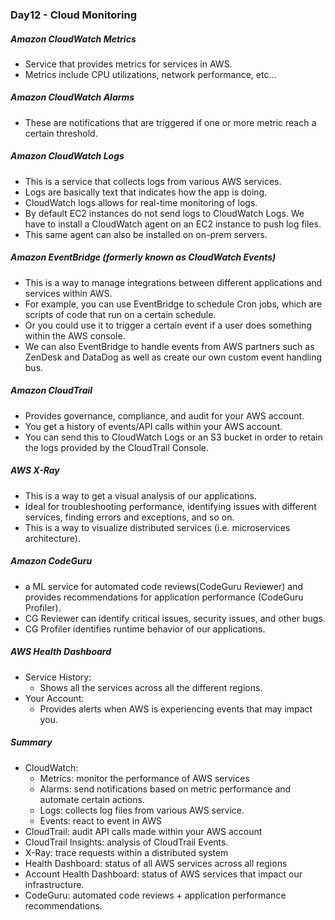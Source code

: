 ### Day12 - Cloud Monitoring

##### Amazon CloudWatch Metrics
- Service that provides metrics for services in AWS.
- Metrics include CPU utilizations, network performance, etc...

##### Amazon CloudWatch Alarms
- These are notifications that are triggered if one or more metric reach a certain threshold.

##### Amazon CloudWatch Logs
- This is a service that collects logs from various AWS services.
- Logs are basically text that indicates how the app is doing.
- CloudWatch logs allows for real-time monitoring of logs.
- By default EC2 instances do not send logs to CloudWatch Logs. We have to install a CloudWatch agent on an EC2 instance to push log files.
- This same agent can also be installed on on-prem servers.

##### Amazon EventBridge (formerly known as CloudWatch Events)
- This is a way to manage integrations between different applications and services within AWS.
- For example, you can use EventBridge to schedule Cron jobs, which are scripts of code that run on a certain schedule.
- Or you could use it to trigger a certain event if a user does something within the AWS console.
- We can also EventBridge to handle events from AWS partners such as ZenDesk and DataDog as well as create our own custom event handling bus.

##### Amazon CloudTrail
- Provides governance, compliance, and audit for your AWS account.
- You get a history of events/API calls within your AWS account.
- You can send this to CloudWatch Logs or an S3 bucket in order to retain the logs provided by the CloudTrail Console.

##### AWS X-Ray
- This is a way to get a visual analysis of our applications.
- Ideal for troubleshooting performance, identifying issues with different services, finding errors and exceptions, and so on.
- This is a way to visualize distributed services (i.e. microservices architecture).

##### Amazon CodeGuru
- a ML service for automated code reviews(CodeGuru Reviewer) and provides recommendations for application performance (CodeGuru Profiler).
- CG Reviewer can identify critical issues, security issues, and other bugs.
- CG Profiler identifies runtime behavior of our applications.

##### AWS Health Dashboard
- Service History:
  - Shows all the services across all the different regions.
- Your Account:
  - Provides alerts when AWS is experiencing events that may impact you.

##### Summary
- CloudWatch:
  - Metrics: monitor the performance of AWS services
  - Alarms: send notifications based on metric performance and automate certain actions.
  - Logs: collects log files from various AWS service.
  - Events: react to event in AWS
- CloudTrail: audit API calls made within your AWS account
- CloudTrail Insights: analysis of CloudTrail Events.
- X-Ray: trace requests within a distributed system
- Health Dashboard: status of all AWS services across all regions
- Account Health Dashboard: status of AWS services that impact our infrastructure.
- CodeGuru: automated code reviews + application performance recommendations.